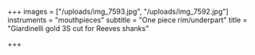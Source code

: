 +++
images = ["/uploads/img_7593.jpg", "/uploads/img_7592.jpg"]
instruments = "mouthpieces"
subtitle = "One piece rim/underpart"
title = "Giardinelli gold 3S cut for Reeves shanks"

+++
